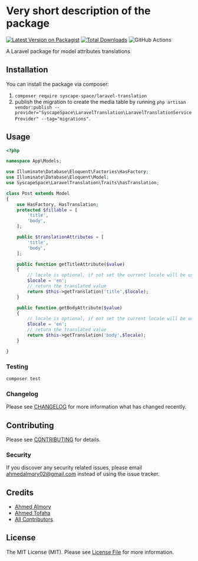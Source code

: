 # Very short description of the package

[![Latest Version on Packagist](https://img.shields.io/packagist/v/syscape-space/laravel-translation.svg?style=flat-square)](https://packagist.org/packages/syscape-space/laravel-translation)
[![Total Downloads](https://img.shields.io/packagist/dt/syscape-space/laravel-translation.svg?style=flat-square)](https://packagist.org/packages/syscape-space/laravel-translation)
![GitHub Actions](https://github.com/syscape-space/laravel-translation/actions/workflows/main.yml/badge.svg)

A Laravel package for model attributes translations
## Installation

You can install the package via composer:

1. `composer require syscape-space/laravel-translation`
2. publish the migration to create the media table by running `php artisan vendor:publish --provider="SyscapeSpace\LaravelTranslation\LaravelTranslationServiceProvider" --tag="migrations"`.

## Usage

```php
<?php

namespace App\Models;

use Illuminate\Database\Eloquent\Factories\HasFactory;
use Illuminate\Database\Eloquent\Model;
use SyscapeSpace\LaravelTranslation\Traits\hasTranslation;

class Post extends Model
{
    use HasFactory, HasTranslation;
    protected $fillable = [
        'title',
        'body',
    ];

    public $translationAttributes = [
        'title',
        'body',
    ];

    public function getTitleAttribute($value)
    {
        // locale is optional, if not set the current locale will be used
        $locale = 'en';
        // return the translated value
        return $this->getTranslation('title',$locale);
    }

    public function getBodyAttribute($value)
    {
        // locale is optional, if not set the current locale will be used
        $locale = 'en';
        // return the translated value
        return $this->getTranslation('body',$locale);
    }

}
```

### Testing

```bash
composer test
```

### Changelog

Please see [CHANGELOG](CHANGELOG.md) for more information what has changed recently.

## Contributing

Please see [CONTRIBUTING](CONTRIBUTING.md) for details.

### Security

If you discover any security related issues, please email ahmedalmory02@gmail.com instead of using the issue tracker.

## Credits

-   [Ahmed Almory](https://github.com/ahmedalmory)
-   [Ahmed Tofaha](https://github.com/ahmedtofaha10)
-   [All Contributors](../../contributors)

## License

The MIT License (MIT). Please see [License File](LICENSE.md) for more information.

